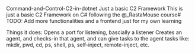Command-and-Control-C2-in-dotnet
Just a basic C2 Framework
This is just a basic C2 Framework on C# following the @_RastaMouse course#
TODO: Add more functionalities and a frontend just for my own learning

Things it does:
Opens a port for listening, bascially a listener
Creates an agent, and checks-in that agent, and can give tasks to the agent
tasks like:
mkdir, pwd, cd, ps, shell, ps, self-inject, remote-inject, etc.
